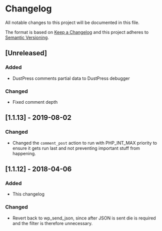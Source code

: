 # Changelog
All notable changes to this project will be documented in this file.

The format is based on [Keep a Changelog](http://keepachangelog.com/en/1.0.0/)
and this project adheres to [Semantic Versioning](http://semver.org/spec/v2.0.0.html).

## [Unreleased]

### Added
- DustPress comments partial data to DustPress debugger

### Changed
- Fixed comment depth

## [1.1.13] - 2019-08-02

### Changed
- Changed the `comment_post` action to run with PHP_INT_MAX priority to ensure it gets run last and not preventing important stuff from happening.

## [1.1.12] - 2018-04-06

### Added
- This changelog

### Changed
- Revert back to wp_send_json, since after JSON is sent die is required and the filter is therefore unnecessary.